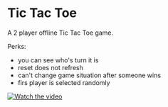# Tic Tac Toe

A 2 player offline Tic Tac Toe game.

Perks:
* you can see who's turn it is
* reset does not refresh
* can't change game situation after someone wins
* firs player is selected randomly


[![Watch the video](https://upload.wikimedia.org/wikipedia/commons/thumb/3/32/Tic_tac_toe.svg/800px-Tic_tac_toe.svg.png)](https://youtube.com/shorts/yWJAar3X9MU)
